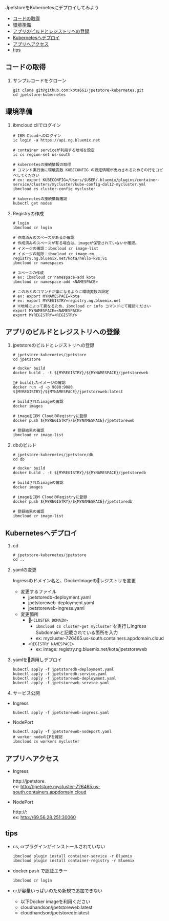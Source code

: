 JpetstoreをKubernetesにデプロイしてみよう

<!-- TOC -->

- [コードの取得](#コードの取得)
- [環境準備](#環境準備)
- [アプリのビルドとレジストリへの登録](#アプリのビルドとレジストリへの登録)
- [Kubernetesへデプロイ](#kubernetesへデプロイ)
- [アプリへアクセス](#アプリへアクセス)
- [tips](#tips)

<!-- /TOC -->


## コードの取得
1. サンプルコードをクローン
  
    ```
    git clone git@github.com:kota661/jpetstore-kubernetes.git
    cd jpetstore-kubernetes
    ```

## 環境準備
1. ibmcloud cliでログイン

    ```
    # IBM Cloudへのログイン
    ic login -a https://api.ng.bluemix.net

    # container serviceが利用する地域を設定
    ic cs region-set us-south

    # kubernetesの接続情報の取得
    # コマンド実行後に環境変数 KUBECONFIG の設定情報が出力されるためその行をコピペしてください
    # ex: export KUBECONFIG=/Users/$USER/.bluemix/plugins/container-service/clusters/mycluster/kube-config-dal12-mycluster.yml
    ibmcloud cs cluster-config mycluster

    # kubernetesの接続情報確認
    kubectl get nodes
    ```

2. Registryの作成

    ```
    # login
    ibmcloud cr login

    # 作成済みのスペースがあるか確認
    # 作成済みのスペースが有る場合は、imageが保管されていないか確認。
    # イメージの確認：ibmcloud cr image-list
    # イメージの削除：ibmcloud cr image-rm registry.ng.bluemix.net/kota/hello-k8s:v1
    ibmcloud cr namespaces

    # スペースの作成
    # ex: ibmcloud cr namespace-add kota
    ibmcloud cr namespace-add <NAMESPACE>

    # このあとのコマンドが楽になるように環境変数の設定
    # ex: export MYNAMESPACE=kota
    # ex: export MYREGISTRY=registry.ng.bluemix.net
    # ※地域によって異なるため、ibmcloud cr info コマンドにて確認ください
    export MYNAMESPACE=<NAMESPACE>
    export MYREGISTRY=<REGISTRY>
    ```

## アプリのビルドとレジストリへの登録
1. jpetstoreのビルドとレジストリへの登録

    ```
    # jpetstore-kubernetes/jpetstore
    cd jpetstore

    # docker build
    docker build . -t ${MYREGISTRY}/${MYNAMESPACE}/jpetstoreweb

    # buildしたイメージの確認
    docker run -d -p 9080:9080 ${MYREGISTRY}/${MYNAMESPACE}/jpetstoreweb:latest

    # buildされたimageの確認
    docker images

    # imageをIBM CloudのRegistryに登録
    docker push ${MYREGISTRY}/${MYNAMESPACE}/jpetstoreweb

    # 登録結果の確認
    ibmcloud cr image-list
    ```

1. dbのビルド

    ```
    # jpetstore-kubernetes/jpetstore/db
    cd db

    # docker build
    docker build . -t ${MYREGISTRY}/${MYNAMESPACE}/jpetstoredb

    # buildされたimageの確認
    docker images

    # imageをIBM CloudのRegistryに登録
    docker push ${MYREGISTRY}/${MYNAMESPACE}/jpetstoredb

    # 登録結果の確認
    ibmcloud cr image-list
    ```


## Kubernetesへデプロイ

1. cd 

    ```
    # jpetstore-kubernetes/jpetstore
    cd ..
    ```

2. yamlの変更

    Ingressのドメイン名と、DockerImageのレジストリを変更
  
    * 変更するファイル
      - jpetstoredb-deployment.yaml
      - jpetstoreweb-deployment.yaml
      - jpetstoreweb-ingress.yaml
    * 変更箇所
      * `<CLUSTER DOMAIN>`
        * `ibmcloud cs cluster-get mycluster` を実行しIngress Subdomainと記載されている箇所を入力
        * ex: mycluster-726465.us-south.containers.appdomain.cloud
      * `<REGISTRY NAMESPACE>`
        * ex: image: registry.ng.bluemix.net/kota/jpetstoreweb

3. yamlを適用しデプロイ

    ```
    kubectl apply -f jpetstoredb-deployment.yaml
    kubectl apply -f jpetstoredb-service.yaml
    kubectl apply -f jpetstoreweb-deployment.yaml
    kubectl apply -f jpetstoreweb-service.yaml
    ```

4. サービス公開
  * Ingress
  
    ```
    kubectl apply -f jpetstoreweb-ingress.yaml
    ```
  
  * NodePort

    ```
    kubectl apply -f jpetstoreweb-nodeport.yaml
    # worker nodeのIPを確認
    ibmcloud cs workers mycluster
    ```

## アプリへアクセス

* Ingress

  http://jpetstore.<CLUSTER DOMAIN>  
  ex: http://jpetstore.mycluster-726465.us-south.containers.appdomain.cloud


* NodePort
  
  http://<WORKER NODE PUBLIC IP>:<SVC PORT>  
  ex: http://69.56.28.251:30060


## tips
* cs, crプラグインがインストールされていない
  
  ```
  ibmcloud plugin install container-service -r Bluemix
  ibmcloud plugin install container-registry -r Bluemix
  ```

* docker push で認証エラー
  
  `ibmcloud cr login`

* crが容量いっぱいのため新規で追加できない
  * 以下Docker imageを利用ください
  * cloudhandson/jpetstoreweb:latest
  * cloudhandson/jpetstoredb:latest